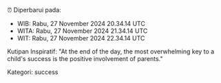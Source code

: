 ⏰ Diperbarui pada:
- WIB: Rabu, 27 November 2024 20.34.14 UTC
- WITA: Rabu, 27 November 2024 21.34.14 UTC
- WIT: Rabu, 27 November 2024 22.34.14 UTC

Kutipan Inspiratif:
"At the end of the day, the most overwhelming key to a child's success is the positive involvement of parents."


Kategori: success

